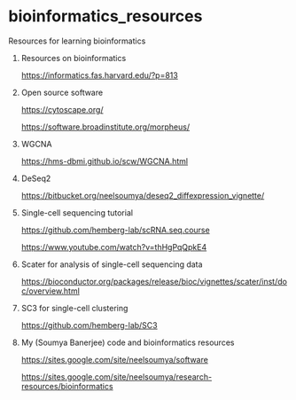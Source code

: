 # bioinformatics_resources

Resources for learning bioinformatics

1. Resources on bioinformatics

    https://informatics.fas.harvard.edu/?p=813
    
  
2. Open source software

    https://cytoscape.org/
    
    https://software.broadinstitute.org/morpheus/
    
    
3. WGCNA

    https://hms-dbmi.github.io/scw/WGCNA.html
    
    
4. DeSeq2

    https://bitbucket.org/neelsoumya/deseq2_diffexpression_vignette/
  
  
5. Single-cell sequencing tutorial

    https://github.com/hemberg-lab/scRNA.seq.course
    
    https://www.youtube.com/watch?v=thHgPqQpkE4
    
    
6. Scater for analysis of single-cell sequencing data

    https://bioconductor.org/packages/release/bioc/vignettes/scater/inst/doc/overview.html
    

7. SC3 for single-cell clustering

    https://github.com/hemberg-lab/SC3
    
8. My (Soumya Banerjee) code and bioinformatics resources

    https://sites.google.com/site/neelsoumya/software
    
    https://sites.google.com/site/neelsoumya/research-resources/bioinformatics
    
    
